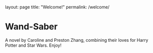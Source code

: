 layout: page
title: "Welcome!"
permalink: /welcome/

# Wand-Saber
A novel by Caroline and Preston Zhang, combining their loves for Harry Potter and Star Wars. Enjoy!
